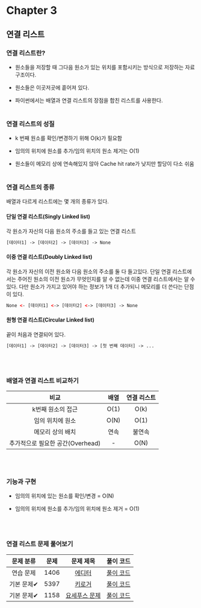 # Chapter 3

## 연결 리스트
### 연결 리스트란?
- 원소들을 저장할 때 그다음 원소가 있는 위치를 포함시키는 방식으로 저장하는 자료구조이다.

- 원소들은 이곳저곳에 흩어져 있다.

- 파이썬에서는 배열과 연결 리스트의 장점을 합친 리스트를 사용한다.
<br><br>

### 연결 리스트의 성질
- k 번째 원소를 확인/변경하기 위해 O(k)가 필요함

- 임의의 위치에 원소를 추가/임의 위치의 원소 제거는 O(1)

- 원소들이 메모리 상에 연속해있지 않아 Cache hit rate가 낮지만 할당이 다소 쉬움
<br><br>

### 연결 리스트의 종류
배열과 다르게 리스트에는 몇 개의 종류가 있다.

#### 단일 연결 리스트(Singly Linked list)
각 원소가 자신의 다음 원소의 주소를 들고 있는 연결 리스트

```html
[데이터1] -> [데이터2] -> [데이터3] -> None
```

#### 이중 연결 리스트(Doubly Linked list)
각 원소가 자신의 이전 원소와 다음 원소의 주소를 둘 다 들고있다. 
단일 연결 리스트에서는 주어진 원소의 이전 원소가 무엇인지를 알 수 없는데 이중 연결 리스트에서는 알 수 있다. 
다만 원소가 가지고 있어야 하는 정보가 1개 더 추가되니 메모리를 더 쓴다는 단점이 있다.

```html
None <- [데이터1] <-> [데이터2] <-> [데이터3] -> None
```

#### 원형 연결 리스트(Circular Linked list)
끝이 처음과 연결되어 있다.

```html
[데이터1] -> [데이터2] -> [데이터3] -> [첫 번째 데이터] -> ...
 ```

 
<br><br>
### 배열과 연결 리스트 비교하기
 
|           비교           |  배열  | 연결 리스트 |
|:----------------------:|:----:|:------:|
|       k번째 원소의 접근       | O(1) |  O(k)  |
|       임의 위치에 원소        | O(N) |  O(1)  |
|       메모리 상의 배치        |  연속  | 불연속    |
| 추가적으로 필요한 공간(Overhead) |  -   |  O(N)  |
 
<br><br>
### 기능과 구현
- 임의의 위치에 있는 원소를 확인/변경 = O(N)

- 임의의 위치에 원소를 추가/임의 위치에 원소 제거 = O(1)

<br><br>
### 연결 리스트 문제 풀어보기
| 문제 분류 | 문제 | 문제 제목 |                풀이 코드                 |
| :--: | :--: | :--: |:-----------------------------------:|
| 연습 문제 | 1406 | [에디터](https://www.acmicpc.net/problem/1406) | [풀이 코드](../0x04/solutions/1406.cpp) |
| 기본 문제✔ | 5397 | [키로거](https://www.acmicpc.net/problem/5397) | [풀이 코드](../0x04/solutions/5397.cpp) |
| 기본 문제✔ | 1158 | [요세푸스 문제](https://www.acmicpc.net/problem/1158) | [풀이 코드](../0x04/solutions/1158.cpp) |